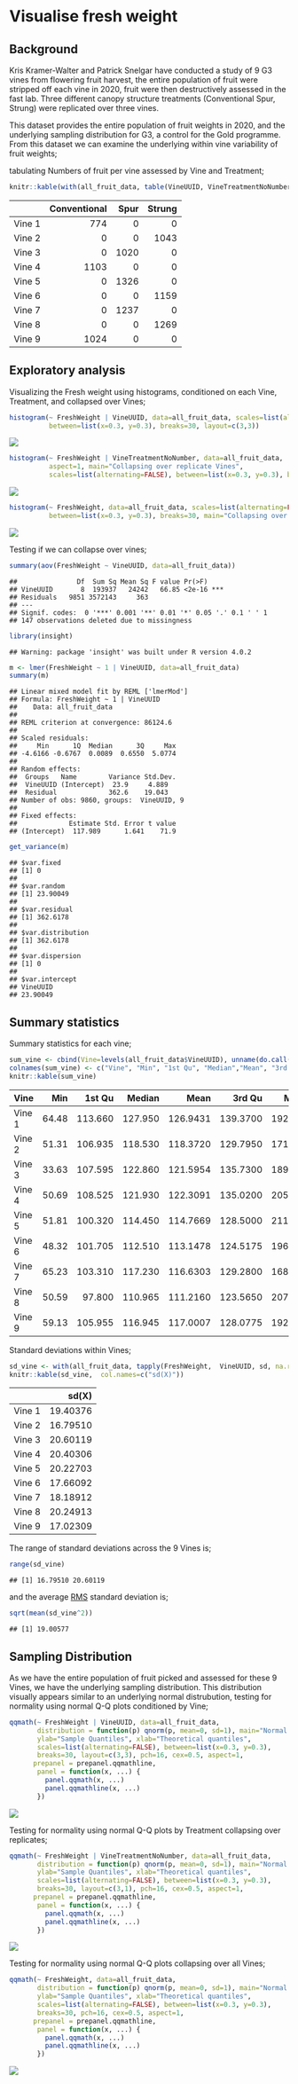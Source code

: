 Visualise fresh weight
================

## Background

Kris Kramer-Walter and Patrick Snelgar have conducted a study of 9 G3
vines from flowering fruit harvest, the entire population of fruit were
stripped off each vine in 2020, fruit were then destructively assessed
in the fast lab. Three different canopy structure treatments
(Conventional Spur, Strung) were replicated over three vines.

This dataset provides the entire population of fruit weights in 2020,
and the underlying sampling distribution for G3, a control for the Gold
programme. From this dataset we can examine the underlying within vine
variability of fruit weights;

tabulating Numbers of fruit per vine assessed by Vine and Treatment;

``` r
knitr::kable(with(all_fruit_data, table(VineUUID, VineTreatmentNoNumber)))
```

|        | Conventional | Spur | Strung |
| :----- | -----------: | ---: | -----: |
| Vine 1 |          774 |    0 |      0 |
| Vine 2 |            0 |    0 |   1043 |
| Vine 3 |            0 | 1020 |      0 |
| Vine 4 |         1103 |    0 |      0 |
| Vine 5 |            0 | 1326 |      0 |
| Vine 6 |            0 |    0 |   1159 |
| Vine 7 |            0 | 1237 |      0 |
| Vine 8 |            0 |    0 |   1269 |
| Vine 9 |         1024 |    0 |      0 |

## Exploratory analysis

Visualizing the Fresh weight using histograms, conditioned on each Vine,
Treatment, and collapsed over Vines;

``` r
histogram(~ FreshWeight | VineUUID, data=all_fruit_data, scales=list(alternating=FALSE), 
          between=list(x=0.3, y=0.3), breaks=30, layout=c(3,3))
```

![](fruitWeight_files/figure-gfm/unnamed-chunk-2-1.png)<!-- -->

``` r
histogram(~ FreshWeight | VineTreatmentNoNumber, data=all_fruit_data,
          aspect=1, main="Collapsing over replicate Vines", 
          scales=list(alternating=FALSE), between=list(x=0.3, y=0.3), breaks=30, layout=c(3,1))
```

![](fruitWeight_files/figure-gfm/unnamed-chunk-2-2.png)<!-- -->

``` r
histogram(~ FreshWeight, data=all_fruit_data, scales=list(alternating=FALSE), 
          between=list(x=0.3, y=0.3), breaks=30, main="Collapsing over all Vines")
```

![](fruitWeight_files/figure-gfm/unnamed-chunk-2-3.png)<!-- -->

Testing if we can collapse over vines;

``` r
summary(aov(FreshWeight ~ VineUUID, data=all_fruit_data))
```

    ##               Df  Sum Sq Mean Sq F value Pr(>F)    
    ## VineUUID       8  193937   24242   66.85 <2e-16 ***
    ## Residuals   9851 3572143     363                   
    ## ---
    ## Signif. codes:  0 '***' 0.001 '**' 0.01 '*' 0.05 '.' 0.1 ' ' 1
    ## 147 observations deleted due to missingness

``` r
library(insight)
```

    ## Warning: package 'insight' was built under R version 4.0.2

``` r
m <- lmer(FreshWeight ~ 1 | VineUUID, data=all_fruit_data)
summary(m)
```

    ## Linear mixed model fit by REML ['lmerMod']
    ## Formula: FreshWeight ~ 1 | VineUUID
    ##    Data: all_fruit_data
    ## 
    ## REML criterion at convergence: 86124.6
    ## 
    ## Scaled residuals: 
    ##     Min      1Q  Median      3Q     Max 
    ## -4.6166 -0.6767  0.0089  0.6550  5.0774 
    ## 
    ## Random effects:
    ##  Groups   Name        Variance Std.Dev.
    ##  VineUUID (Intercept)  23.9     4.889  
    ##  Residual             362.6    19.043  
    ## Number of obs: 9860, groups:  VineUUID, 9
    ## 
    ## Fixed effects:
    ##             Estimate Std. Error t value
    ## (Intercept)  117.989      1.641    71.9

``` r
get_variance(m)
```

    ## $var.fixed
    ## [1] 0
    ## 
    ## $var.random
    ## [1] 23.90049
    ## 
    ## $var.residual
    ## [1] 362.6178
    ## 
    ## $var.distribution
    ## [1] 362.6178
    ## 
    ## $var.dispersion
    ## [1] 0
    ## 
    ## $var.intercept
    ## VineUUID 
    ## 23.90049

## Summary statistics

Summary statistics for each vine;

``` r
sum_vine <- cbind(Vine=levels(all_fruit_data$VineUUID), unname(do.call(rbind.data.frame, with(all_fruit_data, tapply(FreshWeight,  VineUUID, summary)))))
colnames(sum_vine) <- c("Vine", "Min", "1st Qu", "Median","Mean", "3rd Qu", "Max", "NA's")
knitr::kable(sum_vine)
```

| Vine   |   Min |  1st Qu |  Median |     Mean |   3rd Qu |    Max | NA’s |
| :----- | ----: | ------: | ------: | -------: | -------: | -----: | ---: |
| Vine 1 | 64.48 | 113.660 | 127.950 | 126.9431 | 139.3700 | 192.23 |    7 |
| Vine 2 | 51.31 | 106.935 | 118.530 | 118.3720 | 129.7950 | 171.87 |   10 |
| Vine 3 | 33.63 | 107.595 | 122.860 | 121.5954 | 135.7300 | 189.49 |    1 |
| Vine 4 | 50.69 | 108.525 | 121.930 | 122.3091 | 135.0200 | 205.60 |    4 |
| Vine 5 | 51.81 | 100.320 | 114.450 | 114.7669 | 128.5000 | 211.49 |   18 |
| Vine 6 | 48.32 | 101.705 | 112.510 | 113.1478 | 124.5175 | 196.02 |   52 |
| Vine 7 | 65.23 | 103.310 | 117.230 | 116.6303 | 129.2800 | 168.47 |   22 |
| Vine 8 | 50.59 |  97.800 | 110.965 | 111.2160 | 123.5650 | 207.70 |   15 |
| Vine 9 | 59.13 | 105.955 | 116.945 | 117.0007 | 128.0775 | 192.31 |   18 |

Standard deviations within Vines;

``` r
sd_vine <- with(all_fruit_data, tapply(FreshWeight,  VineUUID, sd, na.rm=TRUE))
knitr::kable(sd_vine,  col.names=c("sd(X)"))
```

|        |    sd(X) |
| :----- | -------: |
| Vine 1 | 19.40376 |
| Vine 2 | 16.79510 |
| Vine 3 | 20.60119 |
| Vine 4 | 20.40306 |
| Vine 5 | 20.22703 |
| Vine 6 | 17.66092 |
| Vine 7 | 18.18912 |
| Vine 8 | 20.24913 |
| Vine 9 | 17.02309 |

The range of standard deviations across the 9 Vines is;

``` r
range(sd_vine)
```

    ## [1] 16.79510 20.60119

and the average [RMS](https://en.wikipedia.org/wiki/Root_mean_square)
standard deviation is;

``` r
sqrt(mean(sd_vine^2))
```

    ## [1] 19.00577

## Sampling Distribution

As we have the entire population of fruit picked and assessed for these
9 Vines, we have the underlying sampling distribution. This distribution
visually appears similar to an underlying normal distrubution, testing
for normality using normal Q-Q plots conditioned by Vine;

``` r
qqmath(~ FreshWeight | VineUUID, data=all_fruit_data,
       distribution = function(p) qnorm(p, mean=0, sd=1), main="Normal Q-Q Plot",
       ylab="Sample Quantiles", xlab="Theoretical quantiles",
       scales=list(alternating=FALSE), between=list(x=0.3, y=0.3),
       breaks=30, layout=c(3,3), pch=16, cex=0.5, aspect=1,
      prepanel = prepanel.qqmathline,
       panel = function(x, ...) {
         panel.qqmath(x, ...)
         panel.qqmathline(x, ...)
       })
```

![](fruitWeight_files/figure-gfm/unnamed-chunk-8-1.png)<!-- -->

Testing for normality using normal Q-Q plots by Treatment collapsing
over replicates;

``` r
qqmath(~ FreshWeight | VineTreatmentNoNumber, data=all_fruit_data,
       distribution = function(p) qnorm(p, mean=0, sd=1), main="Normal Q-Q Plot",
       ylab="Sample Quantiles", xlab="Theoretical quantiles",
       scales=list(alternating=FALSE), between=list(x=0.3, y=0.3),
       breaks=30, layout=c(3,1), pch=16, cex=0.5, aspect=1,
      prepanel = prepanel.qqmathline,
       panel = function(x, ...) {
         panel.qqmath(x, ...)
         panel.qqmathline(x, ...)
       })
```

![](fruitWeight_files/figure-gfm/unnamed-chunk-9-1.png)<!-- -->

Testing for normality using normal Q-Q plots collapsing over all Vines;

``` r
qqmath(~ FreshWeight, data=all_fruit_data,
       distribution = function(p) qnorm(p, mean=0, sd=1), main="Normal Q-Q Plot",
       ylab="Sample Quantiles", xlab="Theoretical quantiles",
       scales=list(alternating=FALSE), between=list(x=0.3, y=0.3),
       breaks=30, pch=16, cex=0.5, aspect=1,
      prepanel = prepanel.qqmathline,
       panel = function(x, ...) {
         panel.qqmath(x, ...)
         panel.qqmathline(x, ...)
       })
```

![](fruitWeight_files/figure-gfm/unnamed-chunk-10-1.png)<!-- -->

